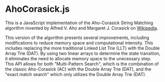AhoCorasick.js
======

This is a JavaScript implementation of the Aho-Corasick String Matching algorithm invented by Alfred V. Aho and Margaret J. Corasick on  [Wikipedia](https://en.wikipedia.org/wiki/Aho%E2%80%93Corasick_algorithm).

This version of the algorithm presents several improvements, including modifications to reduce memory space and computational intensity. This includes replacing the more traditional Linked List Trie (LLT) with the Double Array Trie (DAT). By using two linear arrays to determine the state transition, it eliminates the need to allocate memory space to the unecessary step. This API allows for both "Multi-Pattern Search", which is the combination of the classic Aho-Corasick (AC) with the Double Array Trie (DAT), and the "exact match search" which only utilizes the Double Array Trie (DAT). 
